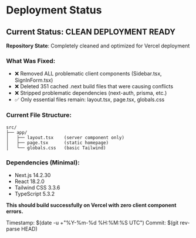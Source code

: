 # Deployment Status

## Current Status: CLEAN DEPLOYMENT READY

**Repository State**: Completely cleaned and optimized for Vercel deployment

### What Was Fixed:
- ❌ Removed ALL problematic client components (Sidebar.tsx, SignInForm.tsx)
- ❌ Deleted 351 cached .next build files that were causing conflicts
- ❌ Stripped problematic dependencies (next-auth, prisma, etc.)
- ✅ Only essential files remain: layout.tsx, page.tsx, globals.css

### Current File Structure:
```
src/
├── app/
│   ├── layout.tsx    (server component only)
│   ├── page.tsx      (static homepage)
│   └── globals.css   (basic Tailwind)
```

### Dependencies (Minimal):
- Next.js 14.2.30
- React 18.2.0  
- Tailwind CSS 3.3.6
- TypeScript 5.3.2

**This should build successfully on Vercel with zero client component errors.**

Timestamp: $(date -u +"%Y-%m-%d %H:%M:%S UTC")
Commit: $(git rev-parse HEAD)
